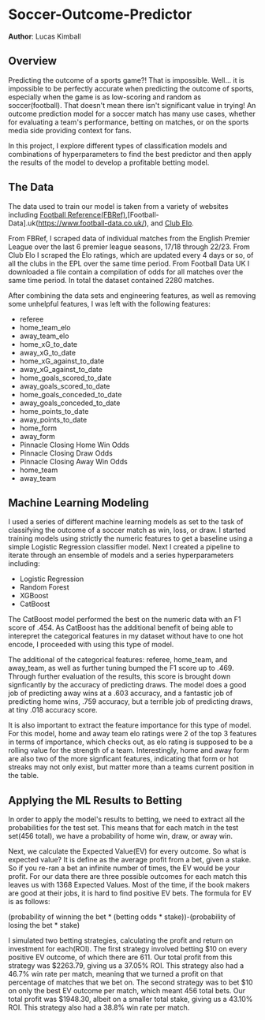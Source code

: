 # Soccer-Outcome-Predictor

**Author**: Lucas Kimball

##  Overview

Predicting the outcome of a sports game?! That is impossible. Well... it is impossible to be perfectly accurate when predicting the outcome of sports, especially when the game is as low-scoring and random as soccer(football). That doesn't mean there isn't significant value in trying! An outcome prediction model for a soccer match has many use cases, whether for evaluating a team's performance, betting on matches, or on the sports media side providing context for fans. 

In this project, I explore different types of classification models and combinations of hyperparameters to find the best predictor and then apply the results of the model to develop a profitable betting model.



## The Data

The data used to train our model is taken from a variety of websites including [Football Reference(FBRef)](https://fbref.com/en/),[Football-Data].uk(https://www.football-data.co.uk/), and [Club Elo](http://clubelo.com/). 

From FBRef, I scraped data of individual matches from the English Premier League over the last 6 premier league seasons, 17/18 through 22/23. From Club Elo I scraped the Elo ratings, which are updated every 4 days or so, of all the clubs in the EPL over the same time period. From Football Data UK I downloaded a file contain a compilation of odds for all matches over the same time period. In total the dataset contained 2280 matches.

After combining the data sets and engineering features, as well as removing some unhelpful features, I was left with the following features:

- referee                     
- home_team_elo               
- away_team_elo                
- home_xG_to_date              
- away_xG_to_date             
- home_xG_against_to_date      
- away_xG_against_to_date      
- home_goals_scored_to_date    
- away_goals_scored_to_date    
- home_goals_conceded_to_date  
- away_goals_conceded_to_date  
- home_points_to_date           
- away_points_to_date         
- home_form                    
- away_form
- Pinnacle Closing Home Win Odds  
- Pinnacle Closing Draw Odds
- Pinnacle Closing Away Win Odds  
- home_team
- away_team

## Machine Learning Modeling

I used a series of different machine learning models as set to the task of classifying the outcome of a soccer match as win, loss, or draw. I started training models using strictly the numeric features to get a baseline using a simple Logistic Regression classifier model. Next I created a pipeline to iterate through an ensemble of models and a series hyperparameters including:
- Logistic Regression
- Random Forest
- XGBoost
- CatBoost

The CatBoost model performed the best on the numeric data with an F1 score of .454. As CatBoost has the additional benefit of being able to interepret the categorical features in my dataset without have to one hot encode, I proceeded with using this type of model. 

The additional of the categorical features: referee, home_team, and away_team, as well as further tuning bumped the F1 score up to .469. Through further evaluation of the results, this score is brought down signficantly by the accuracy of predicting draws. The model does a good job of predicting away wins at a .603 accuracy, and a fantastic job of predicting home wins, .759 accuracy, but a terrible job of predicting draws, at tiny .018 accuracy score.

It is also important to extract the feature importance for this type of model. For this model, home and away team elo ratings were 2 of the top 3 features in terms of importance, which checks out, as elo rating is supposed to be a rolling value for the strength of a team. Interestingly, home and away form are also two of the more signficant features, indicating that form or hot streaks may not only exist, but matter more than a teams current position in the table.

## Applying the ML Results to Betting

In order to apply the model's results to betting, we need to extract all the probabilities for the test set. This means that for each match in the test set(456 total), we have a probability of home win, draw, or away win.

Next, we calculate the Expected Value(EV) for every outcome. So what is expected value? It is define as the average profit from a bet, given a stake. So if you re-ran a bet an infinite number of times, the EV would be your profit. For our data there are three possible outcomes for each match this leaves us with 1368 Expected Values. Most of the time, if the book makers are good at their jobs, it is hard to find positive EV bets. The formula for EV is as follows: 

(probability of winning the bet * (betting odds * stake))-(probability of losing the bet * stake)

I simulated two betting strategies, calculating the profit and return on investment for each(ROI). The first strategy involved betting $10 on every positive EV outcome, of which there are 611. Our total profit from this strategy was $2263.79, giving us a 37.05% ROI. This strategy also had a 46.7% win rate per match, meaning that we turned a profit on that percentage of matches that we bet on. The second strategy was to bet $10 on only the best EV outcome per match, which meant 456 total bets. Our total profit was $1948.30, albeit on a smaller total stake, giving us a 43.10% ROI.  This strategy also had a 38.8% win rate per match.







